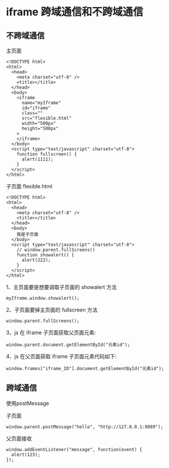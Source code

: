 

# iframe 跨域通信和不跨域通信

## 不跨域通信

主页面
```
<!DOCTYPE html>
<html>
  <head>
    <meta charset="utf-8" />
    <title></title>
  </head>
  <body>
    <iframe
      name="myIframe"
      id="iframe"
      class=""
      src="flexible.html"
      width="500px"
      height="500px"
    >
    </iframe>
  </body>
  <script type="text/javascript" charset="utf-8">
    function fullscreen() {
      alert(1111);
    }
  </script>
</html>
```
子页面 flexible.html
```
<!DOCTYPE html>
<html>
  <head>
    <meta charset="utf-8" />
    <title></title>
  </head>
  <body>
    我是子页面
  </body>
  <script type="text/javascript" charset="utf-8">
    // window.parent.fullScreens()
    function showalert() {
      alert(222);
    }
  </script>
</html>
```
1、主页面要是想要调取子页面的 showalert 方法
```
myIframe.window.showalert();
```
2、子页面要掉主页面的 fullscreen 方法
```
window.parent.fullScreens();
```
3、js 在 iframe 子页面获取父页面元素:
```
window.parent.document.getElementById("元素id");
```
4、js 在父页面获取 iframe 子页面元素代码如下:
```
window.frames["iframe_ID"].document.getElementById("元素id");
```


## 跨域通信

使用postMessage

子页面
```
window.parent.postMessage("hello", "http://127.0.0.1:8089");
```
父页面接收
```
window.addEventListener("message", function(event) {
  alert(123);
});
```
